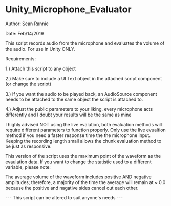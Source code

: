 # Unity_Microphone_Evaluator

Author: Sean Rannie

Date: Feb/14/2019

This script records audio from the microphone and evaluates the volume of the audio. For use in Unity ONLY.


Requirements: 

1.) Attach this script to any object

2.) Make sure to include a UI Text object in the attached script component (or change the script)

3.) If you want the audio to be played back, an AudioSource component needs to be attached to the same object the script is attached to.
    
4.) Adjust the public parameters to your liking, every microphone acts differently and I doubt your results will be the same as mine
    
I highly advised NOT using the live evalution, both evaluation methods will require different parameters to function properly. Only use the live evualtion method if you need a faster response time the the microphone input. Keeping the recording length small allows the chunk evaluation method to be just as responsive.
    
This version of the script uses the maximum point of the waveform as the evaulation data. If you want to change the statistic used to a different variable, please note:

The average volume of the waveform includes positive AND negative amplitudes; therefore, a majority of the time the average will remain at ~ 0.0 because the positive and nagative sides cancel out each other.


--- This script can be altered to suit anyone's needs ---
